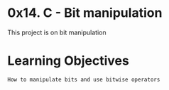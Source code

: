 # 0x14. C - Bit manipulation
This project is on bit manipulation

# Learning Objectives
    How to manipulate bits and use bitwise operators
